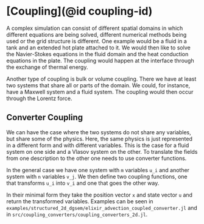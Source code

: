 # [Coupling](@id coupling-id)
A complex simulation can consist of different spatial domains in which
different equations are being solved, different numerical methods being used
or the grid structure is different.
One example would be a fluid in a tank and an extended hot plate attached to it.
We would then like to solve the Navier-Stokes equations in the fluid domain
and the heat conduction equations in the plate.
The coupling would happen at the interface through the exchange of thermal energy.

Another type of coupling is bulk or volume coupling.
There we have at least two systems that share all or parts of the domain.
We could, for instance, have a Maxwell system and a fluid system.
The coupling would then occur through the Lorentz force.


## Converter Coupling
We can have the case where the two systems do not share any variables, but
share some of the physics.
Here, the same physics is just represented in a different form and with
different variables.
This is the case for a fluid system on one side and a Vlasov system on the other.
To translate the fields from one description to the other one needs to use
converter functions.

In the general case we have one system with `m` variables `u_i` and another
system with `n` variables `v_j`.
We then define two coupling functions, one that transforms `u_i` into `v_i`
and one that goes the other way.

In their minimal form they take the position vector `x` and state vector `u`
and return the transformed variables.
Examples can be seen in `examples/structured_2d_dgsem/elixir_advection_coupled_converter.jl`
and in `src/coupling_converters/coupling_converters_2d.jl`.
